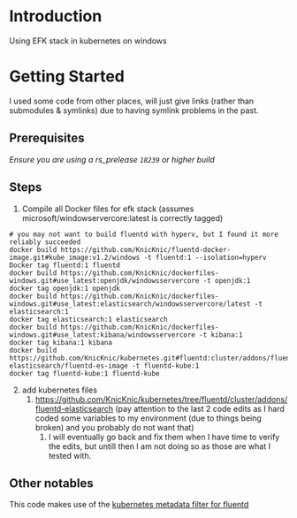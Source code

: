 # Introduction 
Using EFK stack in kubernetes on windows

# Getting Started
I used some code from other places, will just give links (rather than submodules & symlinks) due to having symlink problems in the past.

## Prerequisites
*Ensure you are using a rs_prelease `18239` or higher build*

## Steps
1. Compile all Docker files for efk stack (assumes microsoft/windowservercore:latest is correctly tagged)
```
# you may not want to build fluentd with hyperv, but I found it more reliably succeeded
docker build https://github.com/KnicKnic/fluentd-docker-image.git#kube_image:v1.2/windows -t fluentd:1 --isolation=hyperv
Docker tag fluentd:1 fluentd
docker build https://github.com/KnicKnic/dockerfiles-windows.git#use_latest:openjdk/windowsservercore -t openjdk:1
docker tag openjdk:1 openjdk
docker build https://github.com/KnicKnic/dockerfiles-windows.git#use_latest:elasticsearch/windowsservercore/latest -t elasticsearch:1
docker tag elasticsearch:1 elasticsearch
docker build https://github.com/KnicKnic/dockerfiles-windows.git#use_latest:kibana/windowsservercore -t kibana:1
docker tag kibana:1 kibana
docker build https://github.com/KnicKnic/kubernetes.git#fluentd:cluster/addons/fluentd-elasticsearch/fluentd-es-image -t fluentd-kube:1
docker tag fluentd-kube:1 fluentd-kube
```
2. add kubernetes files
    1. https://github.com/KnicKnic/kubernetes/tree/fluentd/cluster/addons/fluentd-elasticsearch
(pay attention to the last 2 code edits as I hard coded some variables to my environment (due to things being broken) and you probably do not want that)
        1. I will eventually go back and fix them when I have time to verify the edits, but untill then I am not doing so as those are what I tested with.

## Other notables
This code makes use of the [kubernetes metadata filter for fluentd](https://github.com/fabric8io/fluent-plugin-kubernetes_metadata_filter)
